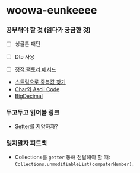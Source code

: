 # woowa-eunkeeee

### 공부해야 할 것 (읽다가 궁금한 것)

- [ ] 싱글톤 패턴
- [ ] Dto 사용
- [ ] [정적 팩토리 메서드](https://tecoble.techcourse.co.kr/post/2020-05-26-static-factory-method/)


- [스트림으로 중복값 찾기](https://developer-talk.tistory.com/398)
- [Char와 Ascii Code](https://blog.naver.com/PostView.nhn?blogId=jysaa5&logNo=221831226674)
- [BigDecimal](https://jsonobject.tistory.com/466)

### 두고두고 읽어볼 링크

- [Setter를 지양하자?](https://velog.io/@backfox/setter-%EC%93%B0%EC%A7%80-%EB%A7%90%EB%9D%BC%EA%B3%A0%EB%A7%8C-%ED%95%98%EA%B3%A0-%EA%B0%80%EB%B2%84%EB%A6%AC%EB%A9%B4-%EC%96%B4%EB%96%A1%ED%95%B4%EC%9A%94)

### 잊지말자 피드백

- Collections를 `getter` 통해 전달해야 할 때: `Collections.unmodifiableList(computerNumber);`

